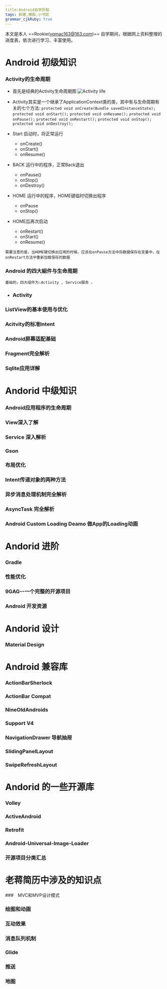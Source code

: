 ```yaml
---
title:Android自学历程
tags: 新建,模板,小书匠
grammar_cjkRuby: true
---
```



本文是本人 ==Rookie(yqmac163@163.com)== 自学期间，根据网上资料整理的进度表，依次进行学习、丰富使用。


# Android 初级知识

### Activity的生命周期

 * 首先是经典的Activity生命周期图
 ![Activity life][1]

 * Activity其实是一个继承了ApplicationContext类的类，其中有与生命周期有关的七个方法:
  `protected void onCreate(Bundle savedInstanceState);`
  `protected void onStart();`
  `protected void onResume();`
  `protected void onPause();`
  `protected void onRestart();`
  `protected void onStop();`
  `protected void onDestroy();`

  * Start 启动时，将正常运行
      * onCreate()
      * onStart()
      * onResume()
  * BACK 运行中的程序，正常Back退出
      * onPause()
      * onStop()
      * onDestroy()
  * HOME 运行中的程序，HOME键临时切换出程序
      * onPause
      * onStop()
  * HOME后再次启动
      * onRestart()
      * onStart()
      * onResume()

  `需要注意的是，当HOME键切换出应用的时候，应该在onPause方法中将数据保存在变量中，在onRestart方法中重新加载保存的数据`

### Android 的四大組件与生命周期

`基础的，四大组件为:Activity , Service服务 ，`

* ### Activity

    
### ListView的基本使用与优化

### Acitvity的标准Intent

### Android屏幕适配基础

### Fragment完全解析

### Sqlite应用详解

# Andorid 中级知识

### Android应用程序的生命周期

### View深入了解

### Service 深入解析

### Gson

### 布局优化

### Intent传递对象的两种方法

### 异步消息处理机制完全解析

### AsyncTask 完全解析

### Android Custom Loading Deamo 做App的Loading动画

# Andorid 进阶

### Gradle

### 性能优化

### 9GAG--一个完整的开源项目

### Android 开发资源

# Andorid 设计

### Material Design

# Android 兼容库

### ActionBarSherlock

### ActionBar Compat

### NineOldAndroids

### Support V4

### NavigationDrawer 导航抽屉

### SlidingPanelLayout

### SwipeRefreshLayout

# Andorid 的一些开源库

### Volley

### ActiveAndroid

### Retrofit

### Android-Universal-Image-Loader

### 开源项目分类汇总

# 老蒋简历中涉及的知识点

###　MVC和MVP设计模式

### 绘图和动画

### 互动效果

### 消息队列机制

### Glide 

### 推送 

### 地图


  [1]: ./images/1464799544450.jpg "1464799544450.jpg"